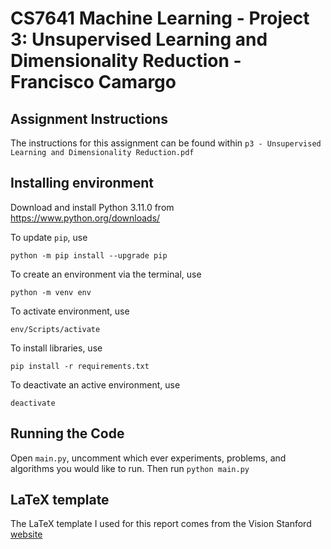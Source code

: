 # CS7641 Machine Learning - Project 3: Unsupervised Learning and Dimensionality Reduction - Francisco Camargo

## Assignment Instructions

The instructions for this assignment can be found within `p3 - Unsupervised Learning and Dimensionality Reduction.pdf`

## Installing environment

Download and install Python 3.11.0 from https://www.python.org/downloads/

To update `pip`, use

`python -m pip install --upgrade pip`

To create an environment via the terminal, use

`python -m venv env`

To activate environment, use

`env/Scripts/activate`

To install libraries, use

`pip install -r requirements.txt`

To deactivate an active environment, use

`deactivate`

## Running the Code

Open `main.py`, uncomment which ever experiments, problems, and algorithms you would like to run. Then run `python main.py`

## LaTeX template

The LaTeX template I used for this report comes from the Vision Stanford [website](http://vision.stanford.edu/cs598_spring07/report_templates/)
